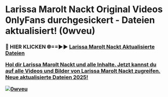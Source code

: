 # Larissa Marolt Nackt Original Videos 0nlyFans durchgesickert - Dateien aktualisiert! (0wveu)

<h3>🔴 HIER KLICKEN 🌐==►► <a href="https://tinyurl.com/h6vf6nb8" rel="nofollow">Larissa Marolt Nackt Aktualisierte Dateien

Hol dir Larissa Marolt Nackt und alle Inhalte. Jetzt kannst du auf alle Videos und Bilder von Larissa Marolt Nackt zugreifen. Neue aktualisierte Dateien 2025!

[![0wveu](https://i.imgur.com/sD4kR3V.gif)](https://tinyurl.com/h6vf6nb8)
